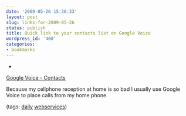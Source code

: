 ```yaml
---
date: '2009-05-26 15:36:33'
layout: post
slug: links-for-2009-05-26
status: publish
title: Quick link to your contacts list on Google Voice
wordpress_id: '400'
categories:
- bookmarks
---
```


  * 
                

[Google Voice - Contacts](https://www.google.com/voice#contacts)


                

Because my cellphone reception at home is so bad I usually use Google Voice to place calls from my home phone.


                

(tags: [daily](http://delicious.com/eob/daily) [webservices](http://delicious.com/eob/webservices))


            
